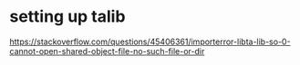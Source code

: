 # setting up talib

https://stackoverflow.com/questions/45406361/importerror-libta-lib-so-0-cannot-open-shared-object-file-no-such-file-or-dir

